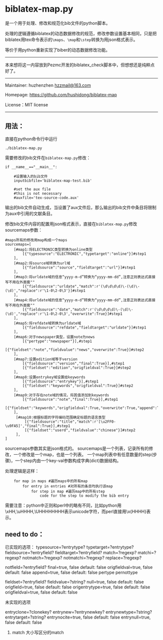 # biblatex-map.py

是一个用于处理、修改和规范化bib文件的python脚本。

处理的逻辑遵循biblatex的动态数据修改的规范，修改参数设置基本相同，只是把biblatex用tex命令表示的`\maps`、`\map`和`\step`转换为用json格式表示。

等价于用python重新实现了biber的动态数据修改功能。

-------------------------------

本来想将这一内容放到Pezmc开发的biblatex_check脚本中，但想想还是纯粹点好了。

-------------------------------

Maintainer: huzhenzhen <hzzmail@163.com>

Homepage: <https://github.com/hushidong/biblatex-map>

License：MIT license


--------------------------------------

## 用法：

直接在python命令行中运行

`./biblatex-map.py`

需要修改的bib文件在`biblatex-map.py`修改：

```
if __name__=="__main__":
    
    #设置输入的bib文件
	inputbibfile='biblatex-map-test.bib'
	
	#set the aux file
	#this is not necessary
	#auxfile='tex-source-code.aux'
```

输出的bib文件自动生成，当设置了aux文件后，那么输出的bib文件中条目将限制为aux中引用的文献条目。

修改bib文件内容的配置用json格式表示，直接在`biblatex-map.py`修改sourcemaps参数：

```
#maps所有的修改用map构成一个maps
sourcemaps=[
	[#map1:将ELECTRONIC类型转换为online类型
		[{"typesource":"ELECTRONIC","typetarget":"online"}]#step1
	],
	[#map2:将source域转换为url域
		[{"fieldsource":"source","fieldtarget":"url"}]#step1
	],
	[#map3:将urldate域的信息“yyyy-m-d”转换为“yyyy-mm-dd”,注意正则表达式直接写不用在外面套""
		[{"fieldsource":"urldate","match":r'(\d\d\d\d)\-(\d)\-(\d)',"replace":r'\1-0\2-0\3'}]#step1
	],
	[#map4:将urldate域的信息“yyyy-m-d”转换为“yyyy-mm-dd”,注意正则表达式直接写不用在外面套""
		[{"fieldsource":"date","match":r'(\d\d\d\d)\-(\d)\-(\d)',"replace":r'\1-0\2-0\3',"overwrite":True}]#step1
	],
	[#map5:将refdate域转换为urldate域
		[{"fieldsource":"refdate","fieldtarget":"urldate"}]#step1
	],
	[#map6:对于newspaper类型，设置note为news
		[{"pertype":"newspaper"}],#step1
		[{"fieldset":"note","fieldvalue":"news","overwrite":True}]#step2
	],
	[#map7:设置edition域等于version
		[{"fieldsource":"version","final":True}],#step1
		[{"fieldset":"edition","origfieldval":True}]#step2
	],
	[#map8:设置entrykey域设置给keywords
		[{"fieldsource":"entrykey"}],#step1
		[{"fieldset":"keywords","origfieldval":True}]#step2
	],
	[#map9:对于存在note域的情况，将其值添加到keywords
		[{"fieldsource":"note","final":True}],#step1
		[{"fieldset":"keywords","origfieldval":True,"overwrite":True,"append":True}]#step2
	],
	 [#map10:根据标题的字符编码范围确定标题的语言类型
		 [{"fieldsource":"title","match":r'[\u2FF0-\u9FA5]',"final":True}],#step1
		 [{"fieldset":"userd","fieldvalue":"chinese"}]#step2
	 ],
]
```

sourcemaps参数其实是json格式的。
sourcemaps是一个列表，记录所有的修改，一个修改是一个map，也是一个列表。
一个map列表中有任意数量的step(步骤)，一个step内由一个key-val参数构成字典(dict)数据结构。

处理逻辑是这样：
```
	for map in maps #遍历maps中的所有map
		for entry in entries #对所有的条目均执行该map
			for step in map #遍历map中的所有step
				code for the step to modify the bib entry				 
```

需要注意：python中正则和perl中的略有不同，比如python用\xHH,\uHHHH,\UHHHHHHHH表示unicode字符，而perl直接用\x{HHHH}表示。

## need to do：

已实现的选项：
typesource=?entrytype?
typetarget=?entrytype?
fieldsource=?entryfield?
fieldtarget=?entryfield?
match=?regexp?
matchi=?regexp?
notmatch=?regexp?
notmatchi=?regexp?
replace=?regexp?

notfield=?entryfield?
final=true, false default: false
origfieldval=true, false default: false
append=true, false default: false
pertype
pernottype

fieldset=?entryfield?
fieldvalue=?string?
null=true, false default: false
origfield=true, false default: false
origentrytype=true, false default: false
origfieldval=true, false default: false



未实现的选项

entryclone=?clonekey?
entrynew=?entrynewkey?
entrynewtype=?string?
entrytarget=?string?
entrynocite=true, false default: false
entrynull=true, false default: false

1. match 大小写区分的match






